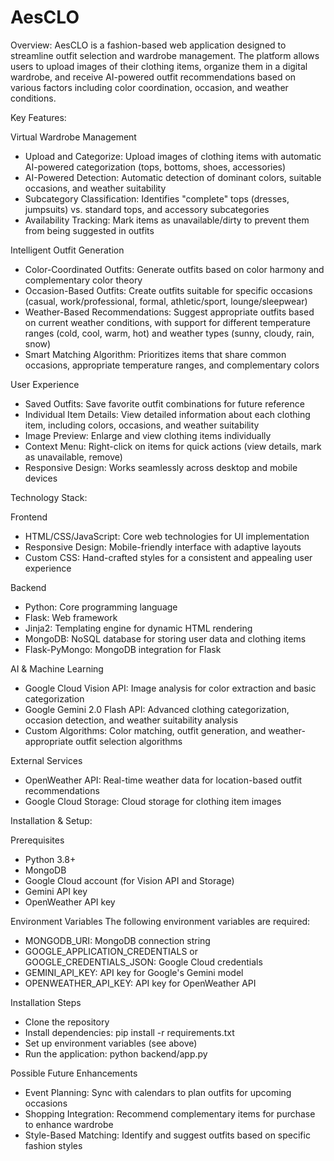 # AesCLO

Overview:
AesCLO is a fashion-based web application designed to streamline outfit selection and wardrobe management. The platform allows users to upload images of their clothing items, organize them in a digital wardrobe, and receive AI-powered outfit recommendations based on various factors including color coordination, occasion, and weather conditions.

Key Features:

  Virtual Wardrobe Management
  
  - Upload and Categorize: Upload images of clothing items with automatic AI-powered categorization (tops, bottoms, shoes, accessories)
  - AI-Powered Detection: Automatic detection of dominant colors, suitable occasions, and weather suitability
  - Subcategory Classification: Identifies "complete" tops (dresses, jumpsuits) vs. standard tops, and accessory subcategories
  - Availability Tracking: Mark items as unavailable/dirty to prevent them from being suggested in outfits

  Intelligent Outfit Generation
  
  - Color-Coordinated Outfits: Generate outfits based on color harmony and complementary color theory
  - Occasion-Based Outfits: Create outfits suitable for specific occasions (casual, work/professional, formal, athletic/sport, lounge/sleepwear)
  - Weather-Based Recommendations: Suggest appropriate outfits based on current weather conditions, with support for different temperature ranges (cold, cool, warm, hot) and weather types (sunny, cloudy, rain, snow)
  - Smart Matching Algorithm: Prioritizes items that share common occasions, appropriate temperature ranges, and complementary colors

  User Experience
  
  - Saved Outfits: Save favorite outfit combinations for future reference
  - Individual Item Details: View detailed information about each clothing item, including colors, occasions, and weather suitability
  - Image Preview: Enlarge and view clothing items individually
  - Context Menu: Right-click on items for quick actions (view details, mark as unavailable, remove)
  - Responsive Design: Works seamlessly across desktop and mobile devices

Technology Stack:

  Frontend
  
  - HTML/CSS/JavaScript: Core web technologies for UI implementation
  - Responsive Design: Mobile-friendly interface with adaptive layouts
  - Custom CSS: Hand-crafted styles for a consistent and appealing user experience

  Backend
  
  - Python: Core programming language
  - Flask: Web framework
  - Jinja2: Templating engine for dynamic HTML rendering
  - MongoDB: NoSQL database for storing user data and clothing items
  - Flask-PyMongo: MongoDB integration for Flask

  AI & Machine Learning
  
  - Google Cloud Vision API: Image analysis for color extraction and basic categorization
  - Google Gemini 2.0 Flash API: Advanced clothing categorization, occasion detection, and weather suitability analysis
  - Custom Algorithms: Color matching, outfit generation, and weather-appropriate outfit selection algorithms

  External Services
  
  - OpenWeather API: Real-time weather data for location-based outfit recommendations
  - Google Cloud Storage: Cloud storage for clothing item images

Installation & Setup:

  Prerequisites
  
  - Python 3.8+
  - MongoDB
  - Google Cloud account (for Vision API and Storage)
  - Gemini API key
  - OpenWeather API key

  Environment Variables
  The following environment variables are required:
  
  - MONGODB_URI: MongoDB connection string
  - GOOGLE_APPLICATION_CREDENTIALS or GOOGLE_CREDENTIALS_JSON: Google Cloud credentials
  - GEMINI_API_KEY: API key for Google's Gemini model
  - OPENWEATHER_API_KEY: API key for OpenWeather API

  Installation Steps
  
  - Clone the repository
  - Install dependencies: pip install -r requirements.txt
  - Set up environment variables (see above)
  - Run the application: python backend/app.py

  Possible Future Enhancements
  
  - Event Planning: Sync with calendars to plan outfits for upcoming occasions
  - Shopping Integration: Recommend complementary items for purchase to enhance wardrobe
  - Style-Based Matching: Identify and suggest outfits based on specific fashion styles
